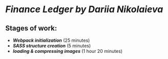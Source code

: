 # ***Finance Ledger by Dariia Nikolaieva***

## **Stages of work:**
* ***Webpack initialization*** (25 minutes)
* ***SASS structure creation*** (5 minutes)
* ***loading & compressing images*** (1 hour 20 minutes)

